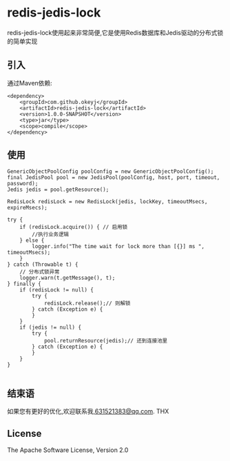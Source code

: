 # redis-jedis-lock
redis-jedis-lock使用起来非常简便,它是使用Redis数据库和Jedis驱动的分布式锁的简单实现


## 引入
通过Maven依赖:
```
<dependency>
    <groupId>com.github.okeyj</groupId>
    <artifactId>redis-jedis-lock</artifactId>
    <version>1.0.0-SNAPSHOT</version>
    <type>jar</type>
    <scope>compile</scope>
</dependency>
```

## 使用
```
GenericObjectPoolConfig poolConfig = new GenericObjectPoolConfig();
final JedisPool pool = new JedisPool(poolConfig, host, port, timeout, password);
Jedis jedis = pool.getResource();

RedisLock redisLock = new RedisLock(jedis, lockKey, timeoutMsecs, expireMsecs);

try {
    if (redisLock.acquire()) { // 启用锁
        //执行业务逻辑
    } else {
        logger.info("The time wait for lock more than [{}] ms ", timeoutMsecs);
    }
} catch (Throwable t) {
    // 分布式锁异常
    logger.warn(t.getMessage(), t);
} finally {
    if (redisLock != null) {
        try {
            redisLock.release();// 则解锁
        } catch (Exception e) {
        }
    }
    if (jedis != null) {
        try {
            pool.returnResource(jedis);// 还到连接池里
        } catch (Exception e) {
        }
    }
}


```

## 结束语
如果您有更好的优化,欢迎联系我,631521383@qq.com. THX

## License

The Apache Software License, Version 2.0